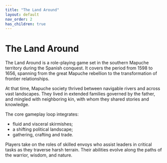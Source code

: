 ```yaml
---
title: "The Land Around"
layout: default
nav_order: 2
has_children: true
---
```


# The Land Around

The Land Around is a role-playing game set in the southern Mapuche territory during the Spanish conquest. It covers the period from 1598 to 1656, spanning from the great Mapuche rebellion to the transformation of frontier relationships.

At that time, Mapuche society thrived between navigable rivers and across vast landscapes. They lived in extended families governed by the father, and mingled with neighboring kin, with whom they shared stories and knowledge.

The core gameplay loop integrates:
- fluid and visceral skirmishes;
- a shifting political landscape;
- gathering, crafting and trade.

Players take on the roles of skilled envoys who assist leaders in critical tasks as they traverse harsh terrain. Their abilities evolve along the paths of the warrior, wisdom, and nature.
